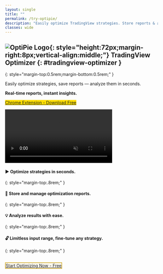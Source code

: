 ```yaml
---
layout: single
title: ""
permalink: /try-optipie/
description: "Easily optimize TradingView strategies. Store reports & analyze results with a simple UI. Real-time Report Monitoring & Instant Analysis!"
classes: wide
---
```


## ![OptiPie Logo](/assets/images/optipie_app_logo_lshift2.png){: style="height:72px;margin-right:8px;vertical-align:middle;"} TradingView Optimizer {: #tradingview-optimizer }
{: style="margin-top:0.5rem;margin-bottom:0.5rem;" }


Easily optimize strategies, save reports — analyze them in seconds.

**Real-time reports, instant insights.**

<p class="text-start">
  <a id="cta-install-primary"
     class="btn btn--inverse btn--large"
     href="https://chromewebstore.google.com/detail/optipie-tradingview-optim/fdndgpohalkoklpaopahkblpomlhmifm"
     onclick="return gtag_report_conversion(this.href)">
    <i class="fas fa-download"></i> Chrome Extension - Download Free
  </a>
</p>

<video autoplay muted loop playsinline width="70%">
  <source src="{{ '/assets/videos/optipie_try_ad.mp4' | relative_url }}" type="video/mp4">
  Your browser does not support the video tag.
</video>


#### :arrow_forward: Optimize strategies in seconds.
{: style="margin-top:.8rem;" }
#### :dart: Store and manage optimization reports.  
{: style="margin-top:.8rem;" }
#### 💡 Analyze results with ease.
{: style="margin-top:.8rem;" }
#### :unlock: Limitless input range, fine-tune any strategy. 
{: style="margin-top:.8rem;" }

<p class="text-start" style="margin-top:2rem;">
  <a id="cta-install-secondary"
     class="btn btn--inverse btn--large"
     href="https://chromewebstore.google.com/detail/optipie-tradingview-optim/fdndgpohalkoklpaopahkblpomlhmifm"
     onclick="return gtag_report_conversion(this.href)">
    <i class="fas fa-chart-line fa-lg"></i> Start Optimizing Now - Free
  </a>
</p>


<style>
#cta-install-primary {
  background-color: #fd0;
  border: none;
  color: #222;
  transition: all 0.25s ease;
}
#cta-install-primary:hover {
  background-color: #e6c200;
  color: #000;
}

#cta-install-secondary {
  background-color: rgba(212,175,55,0.08);
  border: 2px solid #d4af37;
  color: #222;
  transition: all 0.25s ease;
}
#cta-install-secondary:hover {
  background-color: #d4af37;
  color: #fff;
}
</style>

<script>
function gtag_report_conversion(url) {
  var callback = function () {
    if (typeof(url) != 'undefined') {
      window.location = url;
    }
  };
  gtag('event', 'conversion', {
      'send_to': 'AW-17495457166/quONCOjEso4bEI77vZZB',
      'value': 0.0,
      'currency': 'TRY',
      'event_callback': callback
  });
  return false;
}
</script>
